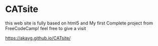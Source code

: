 # CATsite
this web site is fully based on html5 and My first Complete project from FreeCodeCamp! feel free to give a visit

https://akayg.github.io/CATsite/
